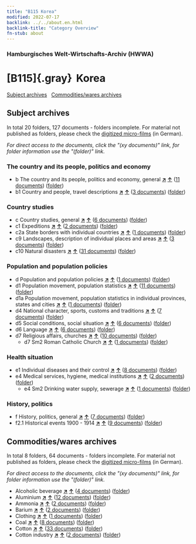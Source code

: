 ```yaml
---
title: "B115 Korea"
modified: 2022-07-17
backlink: ../../about.en.html
backlink-title: "Category Overview"
fn-stub: about
---
```


### Hamburgisches Welt-Wirtschafts-Archiv (HWWA)

# [B115]{.gray}&#8201; Korea&#160; 





[Subject archives](#subject-archives) &#160; [Commodities/wares archives](#commoditieswares-archive)




## Subject archives







In total 20 folders, 127 documents - folders incomplete.
For material not published as folders, please check the [digitized micro-films](/film/h1_sh.de.html) (in German).

_For direct access to the documents, click the "(xy documents)" link, for folder information use the "(folder)" link._



### The country and its people, politics and economy

- b The country and its people, politics and economy, general [**&nearr;**](../../../subject/i/144196/about.en.html "The country and its people, politics and economy, general (all over the world)") [**&uarr;**](../../../subject/about.en.html#b "Subject category system") (<a href="https://pm20.zbw.eu/iiifview/folder/sh/141276,144196" title="about: Korea : The country and its people, politics and economy, general" target="_blank">11 documents</a>) ([folder](../../../../folder/sh/1412xx/141276/1441xx/144196/about.en.html))
- b1 Country and people, travel descriptions [**&nearr;**](../../../subject/i/144197/about.en.html "Country and people, travel descriptions (all over the world)") [**&uarr;**](../../../subject/about.en.html#b1 "Subject category system") (<a href="https://pm20.zbw.eu/iiifview/folder/sh/141276,144197" title="about: Korea : Country and people, travel descriptions" target="_blank">3 documents</a>) ([folder](../../../../folder/sh/1412xx/141276/1441xx/144197/about.en.html))

### Country studies

- c Country studies, general [**&nearr;**](../../../subject/i/144199/about.en.html "Country studies, general (all over the world)") [**&uarr;**](../../../subject/about.en.html#c "Subject category system") (<a href="https://pm20.zbw.eu/iiifview/folder/sh/141276,144199" title="about: Korea : Country studies, general" target="_blank">6 documents</a>) ([folder](../../../../folder/sh/1412xx/141276/1441xx/144199/about.en.html))
- c1 Expeditions [**&nearr;**](../../../subject/i/144200/about.en.html "Expeditions (all over the world)") [**&uarr;**](../../../subject/about.en.html#c1 "Subject category system") (<a href="https://pm20.zbw.eu/iiifview/folder/sh/141276,144200" title="about: Korea : Expeditions" target="_blank">2 documents</a>) ([folder](../../../../folder/sh/1412xx/141276/1442xx/144200/about.en.html))
- c2a State borders with individual countries [**&nearr;**](../../../subject/i/144203/about.en.html "State borders with individual countries (all over the world)") [**&uarr;**](../../../subject/about.en.html#c2a "Subject category system") (<a href="https://pm20.zbw.eu/iiifview/folder/sh/141276,144203" title="about: Korea : State borders with individual countries" target="_blank">1 documents</a>) ([folder](../../../../folder/sh/1412xx/141276/1442xx/144203/about.en.html))
- c9 Landscapes, description of individual places and areas [**&nearr;**](../../../subject/i/144214/about.en.html "Landscapes, description of individual places and areas (all over the world)") [**&uarr;**](../../../subject/about.en.html#c9 "Subject category system") (<a href="https://pm20.zbw.eu/iiifview/folder/sh/141276,144214" title="about: Korea : Landscapes, description of individual places and areas" target="_blank">3 documents</a>) ([folder](../../../../folder/sh/1412xx/141276/1442xx/144214/about.en.html))
- c10 Natural disasters [**&nearr;**](../../../subject/i/144215/about.en.html "Natural disasters (all over the world)") [**&uarr;**](../../../subject/about.en.html#c10 "Subject category system") (<a href="https://pm20.zbw.eu/iiifview/folder/sh/141276,144215" title="about: Korea : Natural disasters" target="_blank">31 documents</a>) ([folder](../../../../folder/sh/1412xx/141276/1442xx/144215/about.en.html))

### Population and population policies

- d Population and population policies [**&nearr;**](../../../subject/i/144221/about.en.html "Population and population policies (all over the world)") [**&uarr;**](../../../subject/about.en.html#d "Subject category system") (<a href="https://pm20.zbw.eu/iiifview/folder/sh/141276,144221" title="about: Korea : Population and population policies" target="_blank">1 documents</a>) ([folder](../../../../folder/sh/1412xx/141276/1442xx/144221/about.en.html))
- d1 Population movement, population statistics [**&nearr;**](../../../subject/i/144222/about.en.html "Population movement, population statistics (all over the world)") [**&uarr;**](../../../subject/about.en.html#d1 "Subject category system") (<a href="https://pm20.zbw.eu/iiifview/folder/sh/141276,144222" title="about: Korea : Population movement, population statistics" target="_blank">11 documents</a>) ([folder](../../../../folder/sh/1412xx/141276/1442xx/144222/about.en.html))
- d1a Population movement, population statistics in individual provinces, states and cities [**&nearr;**](../../../subject/i/144225/about.en.html "Population movement, population statistics in individual provinces, states and cities (all over the world)") [**&uarr;**](../../../subject/about.en.html#d1a "Subject category system") (<a href="https://pm20.zbw.eu/iiifview/folder/sh/141276,144225" title="about: Korea : Population movement, population statistics in individual provinces, states and cities" target="_blank">1 documents</a>) ([folder](../../../../folder/sh/1412xx/141276/1442xx/144225/about.en.html))
- d4 National character, sports, customs and traditions [**&nearr;**](../../../subject/i/144228/about.en.html "National character, sports, customs and traditions (all over the world)") [**&uarr;**](../../../subject/about.en.html#d4 "Subject category system") (<a href="https://pm20.zbw.eu/iiifview/folder/sh/141276,144228" title="about: Korea : National character, sports, customs and traditions" target="_blank">7 documents</a>) ([folder](../../../../folder/sh/1412xx/141276/1442xx/144228/about.en.html))
- d5 Social conditions, social situation [**&nearr;**](../../../subject/i/144233/about.en.html "Social conditions, social situation (all over the world)") [**&uarr;**](../../../subject/about.en.html#d5 "Subject category system") (<a href="https://pm20.zbw.eu/iiifview/folder/sh/141276,144233" title="about: Korea : Social conditions, social situation" target="_blank">6 documents</a>) ([folder](../../../../folder/sh/1412xx/141276/1442xx/144233/about.en.html))
- d6 Language [**&nearr;**](../../../subject/i/144239/about.en.html "Language (all over the world)") [**&uarr;**](../../../subject/about.en.html#d6 "Subject category system") (<a href="https://pm20.zbw.eu/iiifview/folder/sh/141276,144239" title="about: Korea : Language" target="_blank">6 documents</a>) ([folder](../../../../folder/sh/1412xx/141276/1442xx/144239/about.en.html))
- d7 Religious affairs, churches [**&nearr;**](../../../subject/i/144241/about.en.html "Religious affairs, churches (all over the world)") [**&uarr;**](../../../subject/about.en.html#d7 "Subject category system") (<a href="https://pm20.zbw.eu/iiifview/folder/sh/141276,144241" title="about: Korea : Religious affairs, churches" target="_blank">10 documents</a>) ([folder](../../../../folder/sh/1412xx/141276/1442xx/144241/about.en.html))
  - d7 Sm2 Roman Catholic Church [**&nearr;**](../../../subject/i/144243/about.en.html "Roman Catholic Church (all over the world)") [**&uarr;**](../../../subject/about.en.html#d7_Sm2 "Subject category system") (<a href="https://pm20.zbw.eu/iiifview/folder/sh/141276,144243" title="about: Korea : Roman Catholic Church" target="_blank">1 documents</a>) ([folder](../../../../folder/sh/1412xx/141276/1442xx/144243/about.en.html))

### Health situation

- e1 Individual diseases and their control [**&nearr;**](../../../subject/i/144265/about.en.html "Individual diseases and their control (all over the world)") [**&uarr;**](../../../subject/about.en.html#e1 "Subject category system") (<a href="https://pm20.zbw.eu/iiifview/folder/sh/141276,144265" title="about: Korea : Individual diseases and their control" target="_blank">8 documents</a>) ([folder](../../../../folder/sh/1412xx/141276/1442xx/144265/about.en.html))
- e4 Medical services, hygiene, medical institutions [**&nearr;**](../../../subject/i/144266/about.en.html "Medical services, hygiene, medical institutions (all over the world)") [**&uarr;**](../../../subject/about.en.html#e4 "Subject category system") (<a href="https://pm20.zbw.eu/iiifview/folder/sh/141276,144266" title="about: Korea : Medical services, hygiene, medical institutions" target="_blank">2 documents</a>) ([folder](../../../../folder/sh/1412xx/141276/1442xx/144266/about.en.html))
  - e4 Sm2 Drinking water supply, sewerage [**&nearr;**](../../../subject/i/163695/about.en.html "Drinking water supply, sewerage (all over the world)") [**&uarr;**](../../../subject/about.en.html#e4_Sm2 "Subject category system") (<a href="https://pm20.zbw.eu/iiifview/folder/sh/141276,163695" title="about: Korea : Drinking water supply, sewerage" target="_blank">1 documents</a>) ([folder](../../../../folder/sh/1412xx/141276/1636xx/163695/about.en.html))

### History, politics

- f History, politics, general [**&nearr;**](../../../subject/i/144282/about.en.html "History, politics, general (all over the world)") [**&uarr;**](../../../subject/about.en.html#f "Subject category system") (<a href="https://pm20.zbw.eu/iiifview/folder/sh/141276,144282" title="about: Korea : History, politics, general" target="_blank">7 documents</a>) ([folder](../../../../folder/sh/1412xx/141276/1442xx/144282/about.en.html))
- f2.1 Historical events 1900 - 1914 [**&nearr;**](../../../subject/i/181392/about.en.html "Historical events 1900 - 1914 (all over the world)") [**&uarr;**](../../../subject/about.en.html#f2.1 "Subject category system") (<a href="https://pm20.zbw.eu/iiifview/folder/sh/141276,181392" title="about: Korea : Historical events 1900 - 1914" target="_blank">9 documents</a>) ([folder](../../../../folder/sh/1412xx/141276/1813xx/181392/about.en.html))







## Commodities/wares archives









In total 8 folders, 64 documents - folders incomplete.
For material not published as folders, please check the [digitized micro-films](/film/h1_wa.de.html) (in German).

_For direct access to the documents, click the "(xy documents)" link, for folder information use the "(folder)" link._


- Alcoholic beverage [**&nearr;**](../../../ware/i/141966/about.en.html "Alcoholic beverage (xXX all over the world)") [**&uarr;**](../../../ware/about.en.html#PID20.02-Sp "Ware category system") (<a href="https://pm20.zbw.eu/iiifview/folder/wa/141966,141276" title="about: Alcoholic beverage : Korea" target="_blank">4 documents</a>) ([folder](../../../../folder/wa/1419xx/141966/1412xx/141276/about.en.html))
- Aluminium [**&nearr;**](../../../ware/i/141969/about.en.html "Aluminium (xXX all over the world)") [**&uarr;**](../../../ware/about.en.html#PID07.01-Lm01 "Ware category system") (<a href="https://pm20.zbw.eu/iiifview/folder/wa/141969,141276" title="about: Aluminium : Korea" target="_blank">12 documents</a>) ([folder](../../../../folder/wa/1419xx/141969/1412xx/141276/about.en.html))
- Ammonia [**&nearr;**](../../../ware/i/165930/about.en.html "Ammonia (xXX all over the world)") [**&uarr;**](../../../ware/about.en.html#PID13-Du01 "Ware category system") (<a href="https://pm20.zbw.eu/iiifview/folder/wa/165930,141276" title="about: Ammonia : Korea" target="_blank">2 documents</a>) ([folder](../../../../folder/wa/1659xx/165930/1412xx/141276/about.en.html))
- Barium [**&nearr;**](../../../ware/i/142042/about.en.html "Barium (xXX all over the world)") [**&uarr;**](../../../ware/about.en.html#PID07.01-Lm02 "Ware category system") (<a href="https://pm20.zbw.eu/iiifview/folder/wa/142042,141276" title="about: Barium : Korea" target="_blank">2 documents</a>) ([folder](../../../../folder/wa/1420xx/142042/1412xx/141276/about.en.html))
- Clothing [**&nearr;**](../../../ware/i/142106/about.en.html "Clothing (xXX all over the world)") [**&uarr;**](../../../ware/about.en.html#PID19-Bk "Ware category system") (<a href="https://pm20.zbw.eu/iiifview/folder/wa/142106,141276" title="about: Clothing : Korea" target="_blank">1 documents</a>) ([folder](../../../../folder/wa/1421xx/142106/1412xx/141276/about.en.html))
- Coal [**&nearr;**](../../../ware/i/143120/about.en.html "Coal (xXX all over the world)") [**&uarr;**](../../../ware/about.en.html#PRB02.01 "Ware category system") (<a href="https://pm20.zbw.eu/iiifview/folder/wa/143120,141276" title="about: Coal : Korea" target="_blank">8 documents</a>) ([folder](../../../../folder/wa/1431xx/143120/1412xx/141276/about.en.html))
- Cotton [**&nearr;**](../../../ware/i/142089/about.en.html "Cotton (xXX all over the world)") [**&uarr;**](../../../ware/about.en.html#PLW04-Bw "Ware category system") (<a href="https://pm20.zbw.eu/iiifview/folder/wa/142089,141276" title="about: Cotton : Korea" target="_blank">33 documents</a>) ([folder](../../../../folder/wa/1420xx/142089/1412xx/141276/about.en.html))
- Cotton industry [**&nearr;**](../../../ware/i/142091/about.en.html "Cotton industry (xXX all over the world)") [**&uarr;**](../../../ware/about.en.html#PID19-Bw01 "Ware category system") (<a href="https://pm20.zbw.eu/iiifview/folder/wa/142091,141276" title="about: Cotton industry : Korea" target="_blank">2 documents</a>) ([folder](../../../../folder/wa/1420xx/142091/1412xx/141276/about.en.html))




